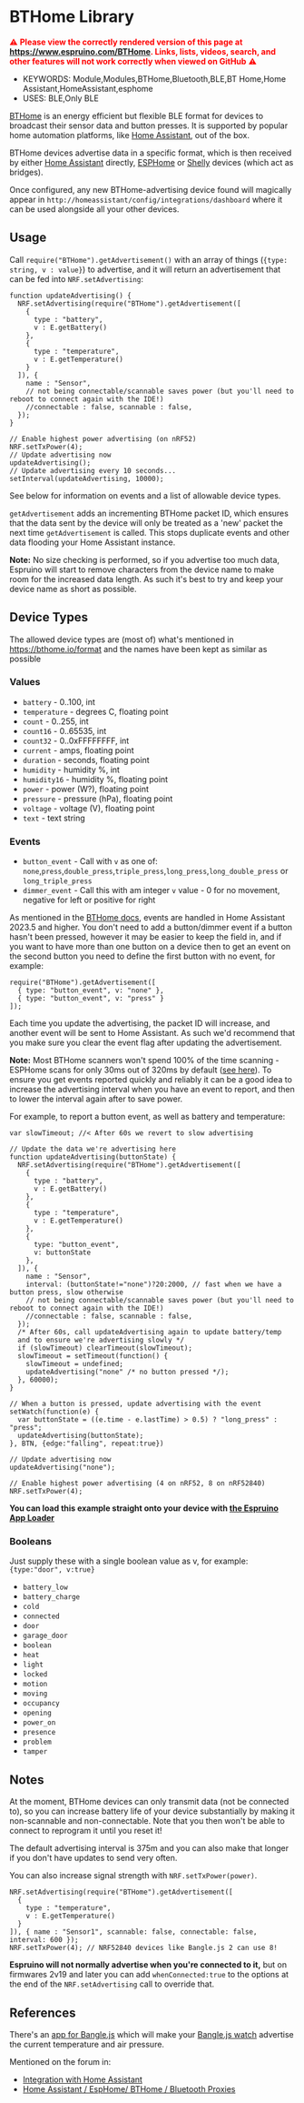 <!--- Copyright (c) 2023 Gordon Williams, Pur3 Ltd. See the file LICENSE for copying permission. -->
BTHome Library
==============

<span style="color:red">:warning: **Please view the correctly rendered version of this page at https://www.espruino.com/BTHome. Links, lists, videos, search, and other features will not work correctly when viewed on GitHub** :warning:</span>

* KEYWORDS: Module,Modules,BTHome,Bluetooth,BLE,BT Home,Home Assistant,HomeAssistant,esphome
* USES: BLE,Only BLE

[BTHome](https://bthome.io/) is an energy efficient but flexible BLE format for devices to broadcast their sensor data and button presses. It is supported by popular home automation platforms, like [Home Assistant](https://www.home-assistant.io/), out of the box.

BTHome devices advertise data in a specific format, which is then received by either [Home Assistant](https://www.home-assistant.io/) directly,
[ESPHome](https://esphome.io/components/esp32_ble_tracker) or [Shelly](https://www.shelly.com/) devices (which act as bridges).

Once configured, any new BTHome-advertising device found will magically appear in `http://homeassistant/config/integrations/dashboard` where it can be used alongside all your other devices.


Usage
-----

Call `require("BTHome").getAdvertisement()` with an array of things (`{type: string, v : value}`) to advertise, and it
will return an advertisement that can be fed into `NRF.setAdvertising`:

```JS
function updateAdvertising() {
  NRF.setAdvertising(require("BTHome").getAdvertisement([
    {
      type : "battery",
      v : E.getBattery()
    },
    {
      type : "temperature",
      v : E.getTemperature()
    }
  ]), {
    name : "Sensor",
    // not being connectable/scannable saves power (but you'll need to reboot to connect again with the IDE!)
    //connectable : false, scannable : false,
  });
}

// Enable highest power advertising (on nRF52)
NRF.setTxPower(4);
// Update advertising now
updateAdvertising();
// Update advertising every 10 seconds...
setInterval(updateAdvertising, 10000);
```

See below for information on events and a list of allowable device types.

`getAdvertisement` adds an incrementing BTHome packet ID, which ensures that the data sent by the
device will only be treated as a 'new' packet the next time `getAdvertisement` is called. This
stops duplicate events and other data flooding your Home Assistant instance.

**Note:** No size checking is performed, so if you advertise too much data,
Espruino will start to remove characters from the device name to make room
for the increased data length. As such it's best to try and keep your
device name as short as possible.


Device Types
------------


The allowed device types are (most of) what's mentioned in https://bthome.io/format
and the names have been kept as similar as possible

### Values



 * `battery` - 0..100, int
 * `temperature` - degrees C, floating point
 * `count` - 0..255, int
 * `count16` - 0..65535, int
 * `count32` - 0..0xFFFFFFFF, int
 * `current` - amps, floating point
 * `duration` - seconds, floating point
 * `humidity` - humidity %, int
 * `humidity16` - humidity %, floating point
 * `power` - power (W?), floating point
 * `pressure` - pressure (hPa), floating point
 * `voltage` - voltage (V), floating point
 * `text` - text string

### Events

 * `button_event` - Call with `v` as one of: `none`,`press`,`double_press`,`triple_press`,`long_press`,`long_double_press` or `long_triple_press`
 * `dimmer_event` - Call this with am integer `v` value - 0 for no movement, negative for left or positive for right

As mentioned in the [BTHome docs](https://bthome.io/format), events are handled in Home Assistant 2023.5 and higher. You don't need to add a button/dimmer event if
a button hasn't been pressed, however it may be easier to keep the field in, and if you want to have more than one button on a device then to get an event on the
second button you need to define the first button with no event, for example:

```JS
require("BTHome").getAdvertisement([
  { type: "button_event", v: "none" },
  { type: "button_event", v: "press" }
]);
```

Each time you update the advertising, the packet ID will increase, and another event will be sent to Home Assistant. As such we'd recommend that
you make sure you clear the event flag after updating the advertisement.

**Note:** Most BTHome scanners won't spend 100% of the time scanning - ESPHome scans for only 30ms out of 320ms by default ([see here](https://esphome.io/components/esp32_ble_tracker.html#configuration-variables)).
To ensure you get events reported quickly and reliably it can be a good idea to increase the advertising interval when you have an event to report, and then to lower the interval again after to save power.

For example, to report a button event, as well as battery and temperature:

```JS
var slowTimeout; //< After 60s we revert to slow advertising

// Update the data we're advertising here
function updateAdvertising(buttonState) {
  NRF.setAdvertising(require("BTHome").getAdvertisement([
    {
      type : "battery",
      v : E.getBattery()
    },
    {
      type : "temperature",
      v : E.getTemperature()
    },
    {
      type: "button_event",
      v: buttonState
    },
  ]), {
    name : "Sensor",
    interval: (buttonState!="none")?20:2000, // fast when we have a button press, slow otherwise
    // not being connectable/scannable saves power (but you'll need to reboot to connect again with the IDE!)
    //connectable : false, scannable : false,
  });
  /* After 60s, call updateAdvertising again to update battery/temp
  and to ensure we're advertising slowly */
  if (slowTimeout) clearTimeout(slowTimeout);
  slowTimeout = setTimeout(function() {
    slowTimeout = undefined;
    updateAdvertising("none" /* no button pressed */);
  }, 60000);
}

// When a button is pressed, update advertising with the event
setWatch(function(e) {
  var buttonState = ((e.time - e.lastTime) > 0.5) ? "long_press" : "press";
  updateAdvertising(buttonState);
}, BTN, {edge:"falling", repeat:true})

// Update advertising now
updateAdvertising("none");

// Enable highest power advertising (4 on nRF52, 8 on nRF52840)
NRF.setTxPower(4);
```

**You can load this example straight onto your device with [the Espruino App Loader](https://espruino.github.io/EspruinoApps/?q=bthome)**

### Booleans

Just supply these with a single boolean value as v, for example: `{type:"door", v:true}`

 * `battery_low`
 * `battery_charge`
 * `cold`
 * `connected`
 * `door`
 * `garage_door`
 * `boolean`
 * `heat`
 * `light`
 * `locked`
 * `motion`
 * `moving`
 * `occupancy`
 * `opening`
 * `power_on`
 * `presence`
 * `problem`
 * `tamper`

Notes
------

At the moment, BTHome devices can only transmit data (not be connected to), so you can increase battery life
of your device substantially by making it non-scannable and non-connectable. Note that you then won't be able
to connect to reprogram it until you reset it!

The default advertising interval is 375m and you can also make that longer if you don't have updates to send
very often.

You can also increase signal strength with `NRF.setTxPower(power)`.

```JS
NRF.setAdvertising(require("BTHome").getAdvertisement([
  {
    type : "temperature",
    v : E.getTemperature()
  }
]), { name : "Sensor1", scannable: false, connectable: false, interval: 600 });
NRF.setTxPower(4); // NRF52840 devices like Bangle.js 2 can use 8!
```

**Espruino will not normally advertise when you're connected to it,** but
on firmwares 2v19 and later you can add `whenConnected:true` to the options at the
end of the `NRF.setAdvertising` call to override that.


References
----------

There's an [app for Bangle.js](https://banglejs.com/apps/?q=bthome) which will make your [Bangle.js watch](https://www.espruino.com/Bangle.js2)
advertise the current temperature and air pressure.

Mentioned on the forum in:

* [Integration with Home Assistant](https://forum.espruino.com/conversations/361380/)
* [Home Assistant / EspHome/ BTHome / Bluetooth Proxies](https://forum.espruino.com/conversations/382301/)
